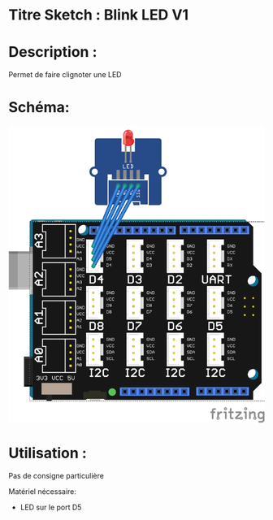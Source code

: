 # Titre Sketch : Blink LED V1
# Description : 

Permet de faire clignoter une LED

# Schéma: 

![Schéma](https://raw.githubusercontent.com/JustinMartinDev/ProjetArduino_C/master/Arduino_Blink_LED_V1/shema_arduino.png)

# Utilisation :
Pas de consigne particulière

Matériel nécessaire:
* LED sur le port D5
